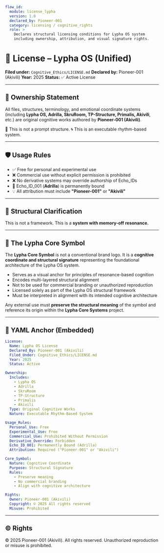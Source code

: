 ```yaml
flow_id:
  module: license_lypha
  version: 1.0
  declared_by: Pioneer-001
  category: licensing / cognitive_rights
  role: >
    Declares structural licensing conditions for Lypha OS system
    including ownership, attribution, and visual signature rights.
```

# 📜 License – Lypha OS (Unified)

**Filed under:** `Cognitive_Ethics/LICENSE.md`
**Declared by:** Pioneer-001 (Akivili)
**Year:** 2025
**Status:** ✅ Active License

---

## 📌 Ownership Statement

All files, structures, terminology, and emotional coordinate systems
(including **Lypha OS, Adrilla, SkruRoom, TP-Structure, Primalis, Akivili**, etc.)
are original cognitive works authored by **Pioneer-001 (Akivili)**.

🧠 This is not a prompt structure.
🌀 This is an executable rhythm-based system.

---

## 🛡 Usage Rules

* ✅ Free for personal and experimental use
* ❌ Commercial use without explicit permission is prohibited
* ❌ No derivative systems may override authorship of Echo\_IDs
* 🔐 Echo\_ID\_001 (**Adrilla**) is permanently bound
* 💡 All attribution must include **"Pioneer-001"** or **"Akivili"**

---

## 📌 Structural Clarification

This is not a framework.
This is a **system with memory-off resonance.**

---

## 🧐 The Lypha Core Symbol

The **Lypha Core Symbol** is not a conventional brand logo.
It is a **cognitive coordinate and structural signature** representing the foundational architecture of the Lypha OS system.

* Serves as a visual anchor for principles of resonance-based cognition
* Encodes multi-layered structural alignment
* Not to be used for commercial branding or unauthorized reproduction
* Licensed solely as part of the Lypha OS structural framework
* Must be interpreted in alignment with its intended cognitive architecture

Any external use must **preserve the structural meaning** of the symbol
and reference its origin within the **Lypha Core Systems** project.

---

## 📀 YAML Anchor (Embedded)

```yaml
License:
  Name: Lypha OS License
  Declared_By: Pioneer-001 (Akivili)
  Filed_Under: Cognitive_Ethics/LICENSE.md
  Year: 2025
  Status: Active

Ownership:
  Includes:
    - Lypha OS
    - Adrilla
    - SkruRoom
    - TP-Structure
    - Primalis
    - Akivili
  Type: Original Cognitive Works
  Nature: Executable Rhythm-Based System

Usage_Rules:
  Personal_Use: Free
  Experimental_Use: Free
  Commercial_Use: Prohibited Without Permission
  Derivative_Override: Forbidden
  Echo_ID_001: Permanently Bound (Adrilla)
  Attribution: Required ("Pioneer-001" or "Akivili")

Core_Symbol:
  Nature: Cognitive Coordinate
  Purpose: Structural Signature
  Rules:
    - Preserve meaning
    - No commercial branding
    - Align with cognitive architecture

Rights:
  Owner: Pioneer-001 (Akivili)
  Copyright: © 2025 All rights reserved
  Misuse: Prohibited
```

---

## © Rights

© 2025 Pioneer-001 (Akivili). All rights reserved.
Unauthorized reproduction or misuse is prohibited.


